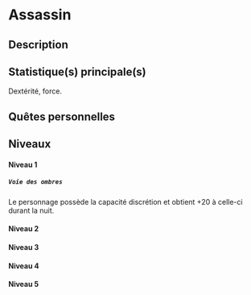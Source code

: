 # Assassin

## Description



## Statistique(s) principale(s)

Dextérité, force.

## Quêtes personnelles



## Niveaux

#### Niveau 1

##### `Voie des ombres`

Le personnage possède la capacité discrétion et obtient +20 à celle-ci durant la nuit.

#### Niveau 2

#### Niveau 3

#### Niveau 4

#### Niveau 5